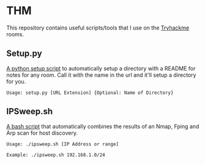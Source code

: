 # THM

This repository contains useful scripts/tools that I use on the [Tryhackme](https://tryhackme.com/) rooms.

## Setup.py
[A python setup script](setup.py) to automatically setup a directory with a README for notes for any room. Call it with the name in the url and it'll setup a directory for you.  

`Usage: setup.py [URL Extension] {Optional: Name of Directory}`

## IPSweep.sh
[A bash script](ipsweep.sh) that automatically combines the results of an Nmap, Fping and Arp scan for host discovery.

`Usage: ./ipsweep.sh [IP Address or range]`

`Example: ./ipsweep.sh 192.168.1.0/24`
